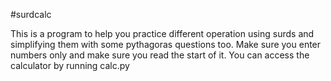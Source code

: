 #surdcalc

This is a program to help you practice different operation using surds and simplifying them with some pythagoras questions too.
Make sure you enter numbers only and make sure you read the start of it.
You can access the calculator by running calc.py